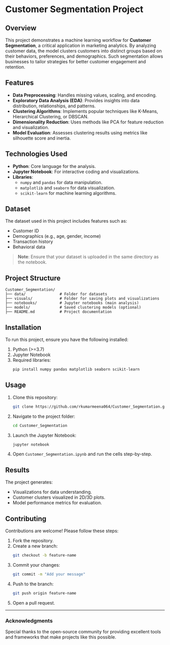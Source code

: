 # Customer Segmentation Project

## Overview
This project demonstrates a machine learning workflow for **Customer Segmentation**, a critical application in marketing analytics. By analyzing customer data, the model clusters customers into distinct groups based on their behaviors, preferences, and demographics. Such segmentation allows businesses to tailor strategies for better customer engagement and retention.

## Features
- **Data Preprocessing**: Handles missing values, scaling, and encoding.
- **Exploratory Data Analysis (EDA)**: Provides insights into data distribution, relationships, and patterns.
- **Clustering Algorithms**: Implements popular techniques like K-Means, Hierarchical Clustering, or DBSCAN.
- **Dimensionality Reduction**: Uses methods like PCA for feature reduction and visualization.
- **Model Evaluation**: Assesses clustering results using metrics like silhouette score and inertia.

## Technologies Used
- **Python**: Core language for the analysis.
- **Jupyter Notebook**: For interactive coding and visualizations.
- **Libraries**: 
  - `numpy` and `pandas` for data manipulation.
  - `matplotlib` and `seaborn` for data visualization.
  - `scikit-learn` for machine learning algorithms.

## Dataset
The dataset used in this project includes features such as:
- Customer ID
- Demographics (e.g., age, gender, income)
- Transaction history
- Behavioral data

> **Note**: Ensure that your dataset is uploaded in the same directory as the notebook.

## Project Structure
```
Customer_Segmentation/
├── data/               # Folder for datasets
├── visuals/            # Folder for saving plots and visualizations
├── notebooks/          # Jupyter notebooks (main analysis)
├── models/             # Saved clustering models (optional)
├── README.md           # Project documentation
```

## Installation
To run this project, ensure you have the following installed:
1. Python (>=3.7)
2. Jupyter Notebook
3. Required libraries:
    ```bash
    pip install numpy pandas matplotlib seaborn scikit-learn
    ```

## Usage
1. Clone this repository:
    ```bash
    git clone https://github.com/rkumarmeena064/Customer_Segmentation.git
    ```
2. Navigate to the project folder:
    ```bash
    cd Customer_Segmentation
    ```
3. Launch the Jupyter Notebook:
    ```bash
    jupyter notebook
    ```
4. Open `Customer_Segmentation.ipynb` and run the cells step-by-step.

## Results
The project generates:
- Visualizations for data understanding.
- Customer clusters visualized in 2D/3D plots.
- Model performance metrics for evaluation.

## Contributing
Contributions are welcome! Please follow these steps:
1. Fork the repository.
2. Create a new branch:
    ```bash
    git checkout -b feature-name
    ```
3. Commit your changes:
    ```bash
    git commit -m "Add your message"
    ```
4. Push to the branch:
    ```bash
    git push origin feature-name
    ```
5. Open a pull request.

---

### Acknowledgments
Special thanks to the open-source community for providing excellent tools and frameworks that make projects like this possible.
